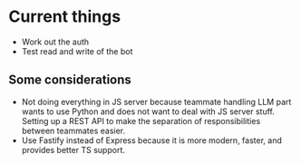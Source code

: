# Current things

- Work out the auth
- Test read and write of the bot

## Some considerations

- Not doing everything in JS server because teammate handling LLM part wants to use Python and does not want to deal with JS server stuff. Setting up a REST API to make the separation of responsibilities between teammates easier.
- Use Fastify instead of Express because it is more modern, faster, and provides better TS support.
